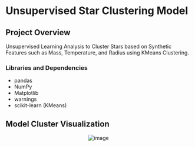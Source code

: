 # Unsupervised Star Clustering Model

## Project Overview 
Unsupervised Learning Analysis to Cluster Stars based on Synthetic Features such as Mass, Temperature, and Radius using KMeans Clustering.

### Libraries and Dependencies
- pandas
- NumPy
- Matplotlib
- warnings
- scikit-learn (KMeans)

## Model Cluster Visualization
<!--- ![scatter plot](https://github.com/user-attachments/assets/0fd82ff9-b695-40c7-b7f3-1b9b3eb7af93) --->

<p align="center">
  <img src="https://github.com/user-attachments/assets/55e1bfca-ab62-4b36-9563-aecc08e883d3" alt="image">
</p>
